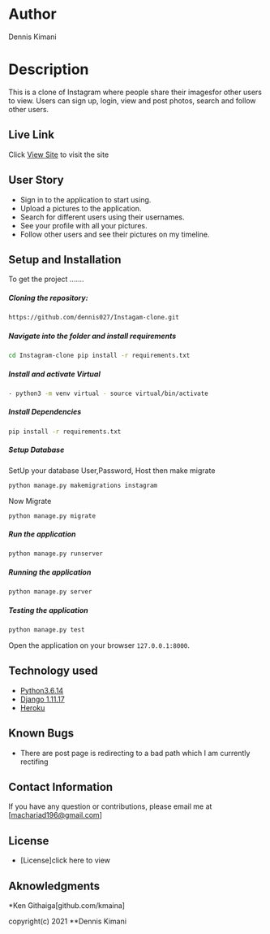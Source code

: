 # Author
Dennis Kimani
  
# Description  
This is a clone of  Instagram where people share their  imagesfor other users to view. 
Users can sign up, login, view and post photos, search and follow other users.
##  Live Link  
 Click [View Site](https://den-instagram.herokuapp.com/)  to visit the site
  
 
## User Story  
  
* Sign in to the application to start using.  
* Upload a pictures to the application. 
* Search for different users using their usernames.  
* See your profile with all your pictures.  
* Follow other users and see their pictures on my timeline.  
  

  
## Setup and Installation  
To get the project .......  
  
##### Cloning the repository:  
 ```bash 
 https://github.com/dennis027/Instagam-clone.git
```
##### Navigate into the folder and install requirements  
 ```bash 
cd Instagram-clone pip install -r requirements.txt 
```
##### Install and activate Virtual  
 ```bash 
- python3 -m venv virtual - source virtual/bin/activate  
```  
##### Install Dependencies  
 ```bash 
 pip install -r requirements.txt 
```  
 ##### Setup Database  
  SetUp your database User,Password, Host then make migrate  
 ```bash 
python manage.py makemigrations instagram
 ``` 
 Now Migrate  
 ```bash 
 python manage.py migrate 
```
##### Run the application  
 ```bash 
 python manage.py runserver 
``` 
##### Running the application  
 ```bash 
 python manage.py server 
```
##### Testing the application  
 ```bash 
 python manage.py test 
```
Open the application on your browser `127.0.0.1:8000`.  
  
  
## Technology used  
  
* [Python3.6.14](https://www.python.org/)  
* [Django 1.11.17](https://docs.djangoproject.com/en/2.2/)  
* [Heroku](https://heroku.com)  
  
  
## Known Bugs  
* There are post page is redirecting to a bad path which I am currently rectifing
  
## Contact Information   
If you have any question or contributions, please email me at [machariad196@gmail.com]  
  
## License 

* [License]click here to view

## Aknowledgments
*Ken Githaiga[github.com/kmaina]



copyright(c) 2021 **Dennis Kimani